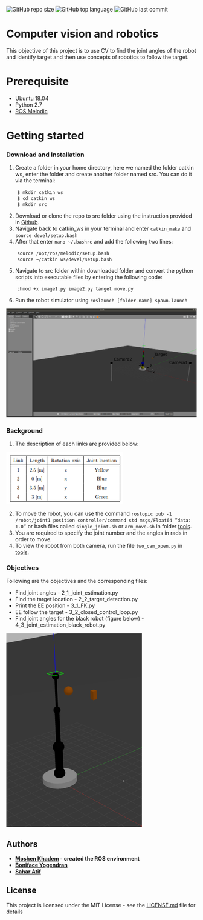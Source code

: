 ![GitHub repo size](https://img.shields.io/github/repo-size/Boniface316/a200_y915)
![GitHub top language](https://img.shields.io/github/languages/top/Boniface316/a200_y915)
![GitHub last commit](https://img.shields.io/github/last-commit/Boniface316/a200_y915)


# Computer vision and robotics

This objective of this project is to use CV to find the joint angles of the robot and identify target and then use concepts of robotics to follow the target.

# Prerequisite

* Ubuntu 18.04
* Python 2.7
* [ROS Melodic](http://wiki.ros.org/melodic/Installation/Ubuntu)

# Getting started

### Download and Installation
1.  Create a folder in your home directory, here we named the folder catkin ws, enter the folder and create another folder named src. You can do it via the terminal:
```
    $ mkdir catkin ws
    $ cd catkin ws
    $ mkdir src
```
2. Download or clone the repo to src folder using the instruction provided in [Github](https://docs.github.com/en/free-pro-team@latest/github/creating-cloning-and-archiving-repositories/cloning-a-repository).
3. Navigate back to catkin_ws in your terminal and enter ```catkin_make``` and ```source devel/setup.bash```
4. After that enter ```nano ~/.bashrc``` and add the following two lines:
```
    source /opt/ros/melodic/setup.bash
    source ∼/catkin ws/devel/setup.bash
```
5. Navigate to src folder within downloaded folder and convert the python scripts into executable files by entering the following code:
```
    chmod +x image1.py image2.py target move.py
```
6. Run the robot simulator using ```roslaunch [folder-name] spawn.launch```

![Robot simulator](https://github.com/Boniface316/a200_y915/blob/master/images/robot_orientation.png?raw=true)

### Background

1. The description of each links are provided below:

![Description of links](https://github.com/Boniface316/a200_y915/blob/master/images/robot_table.png?raw=true)


2. To move the robot, you can use the command ```rostopic pub -1 /robot/joint1 position controller/command std msgs/Float64 “data: 1.0”``` or bash files called ```single_joint.sh``` or ```arm_move.sh``` in folder [tools](https://github.com/Boniface316/a200_y915/tree/master/src/tools).
3. You are required to specify the joint number and the angles in rads in order to move.
4. To view the robot from both camera, run the file ```two_cam_open.py``` in [tools](https://github.com/Boniface316/a200_y915/tree/master/src/tools).

### Objectives
Following are the objectives and the corresponding files:
* Find joint angles - 2_1_joint_estimation.py
* Find the target location - 2_2_target_detection.py
* Print the EE position - 3_1_FK.py
* EE follow the target - 3_2_closed_control_loop.py
* Find joint angles for the black robot (figure below) - 4_3_joint_estimation_black_robot.py

![Black robot](https://github.com/Boniface316/a200_y915/blob/master/images/black_robot.png?raw=true)

## Authors
* **[Moshen Khadem](https://github.com/mohsenkhadem1) - created the ROS environment**
* **[Boniface Yogendran](https://github.com/Boniface316)**
* **[Sahar Atif](https://github.com/saharatif)**

## License

This project is licensed under the MIT License - see the [LICENSE.md](LICENSE.md) file for details
